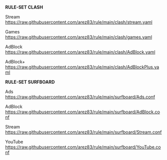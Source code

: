 **RULE-SET CLASH**

Stream
https://raw.githubusercontent.com/arez83/rule/main/clash/stream.yaml

Games
https://raw.githubusercontent.com/arez83/rule/main/clash/games.yaml

AdBlock
https://raw.githubusercontent.com/arez83/rule/main/clash/AdBlock.yaml

AdBlock+
https://raw.githubusercontent.com/arez83/rule/main/clash/AdBlockPlus.yaml

**RULE-SET SURFBOARD**

Ads
https://raw.githubusercontent.com/arez83/rule/main/surfboard/Ads.conf

AdBlock
https://raw.githubusercontent.com/arez83/rule/main/surfboard/AdBlock.conf

Stream
https://raw.githubusercontent.com/arez83/rule/main/surfboard/Stream.conf

YouTube
https://raw.githubusercontent.com/arez83/rule/main/surfboard/YouTube.conf
